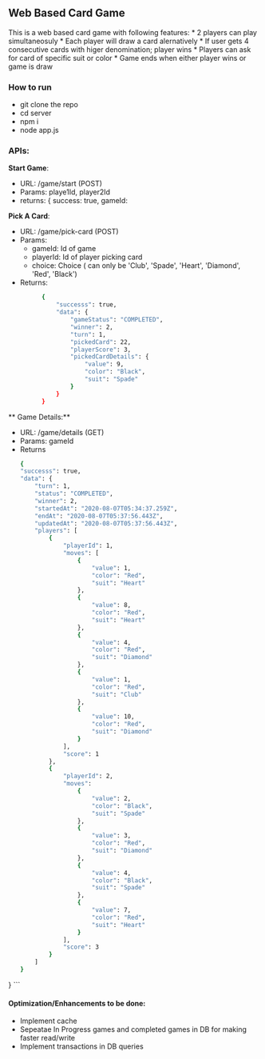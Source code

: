 
## Web Based Card Game

This is a web based card game with following features:
    * 2 players can play simultaneosuly
    * Each player will draw a card alernatively
    * If user gets 4 consecutive cards with higer denomination; player wins
    * Players can ask for card of specific suit or color
    * Game ends when either player wins or game is draw

### How to run
- git clone the repo
- cd server
- npm i
- node app.js


### APIs:

**Start Game**:
- URL: /game/start (POST)
- Params: playe1Id, player2Id
- returns: { success: true, gameId: <new Games Id>

**Pick A Card**:
- URL: /game/pick-card (POST)
- Params:
    - gameId: Id of game
    - playerId: Id of player picking card
    - choice: Choice ( can only be 'Club', 'Spade', 'Heart', 'Diamond', 'Red', 'Black')
- Returns: 
  ```sh
        {
            "successs": true,
            "data": {
                "gameStatus": "COMPLETED",
                "winner": 2,
                "turn": 1,
                "pickedCard": 22,
                "playerScore": 3,
                "pickedCardDetails": {
                    "value": 9,
                    "color": "Black",
                    "suit": "Spade"
                }
            }
        }
    ```
    
** Game Details:**
- URL: /game/details (GET)
- Params: gameId
- Returns
    ```sh
    {
    "successs": true,
    "data": {
        "turn": 1,
        "status": "COMPLETED",
        "winner": 2,
        "startedAt": "2020-08-07T05:34:37.259Z",
        "endAt": "2020-08-07T05:37:56.443Z",
        "updatedAt": "2020-08-07T05:37:56.443Z",
        "players": [
            {
                "playerId": 1,
                "moves": [
                    {
                        "value": 1,
                        "color": "Red",
                        "suit": "Heart"
                    },
                    {
                        "value": 8,
                        "color": "Red",
                        "suit": "Heart"
                    },
                    {
                        "value": 4,
                        "color": "Red",
                        "suit": "Diamond"
                    },
                    {
                        "value": 1,
                        "color": "Red",
                        "suit": "Club"
                    },
                    {
                        "value": 10,
                        "color": "Red",
                        "suit": "Diamond"
                    }
                ],
                "score": 1
            },
            {
                "playerId": 2,
                "moves": 
                    {
                        "value": 2,
                        "color": "Black",
                        "suit": "Spade"
                    },
                    {
                        "value": 3,
                        "color": "Red",
                        "suit": "Diamond"
                    },
                    {
                        "value": 4,
                        "color": "Black",
                        "suit": "Spade"
                    },
                    {
                        "value": 7,
                        "color": "Red",
                        "suit": "Heart"
                    }
                ],
                "score": 3
            }
        ]
    }
}
    ```
    



#### Optimization/Enhancements to be done:
- Implement cache
- Sepeatae In Progress games and completed games in DB for making faster read/write 
- Implement transactions in DB queries